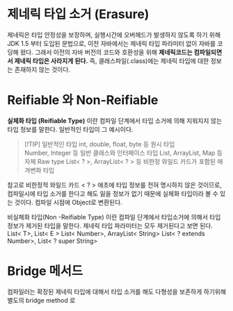 # 제네릭 타입 소거 (Erasure) 
제네릭은 타입 안정성을 보장하며, 실행시간에 오버헤드가 발생하지 않도록 하기 위해 JDK 1.5 부터 도입된 문법으로, 이전 자바에서는 제네릭 타입 파라미터 없이 자바를 코딩해 왔다. 그래서 이전의 자바 버전의 코드와 호환성을 위해 **제네릭코드는 컴파일되면서 제네릭 타입은 사라지게 된다.** 
즉, 클래스파일(.class)에는 제네릭 타입에 대한 정보는 존재하지 않는 것이다. 

# Reifiable 와 Non-Reifiable 
**실체화 타입 (Reifiable Type)** 이란 컴파일 단계에서 타입 소거에 의해 지워지지 않는 타입 정보를 말한다. 일반적인 타입이 그 예시이다. 

>[!TIP] 일반적인 타입 
>int, double, float, byte 등  원시 타입  
>Number, Integer 등 일반 클래스와  인터페이스 타입
>List, ArrayList, Map 등 자체  Raw type
>List< ? >, ArrayList< ? > 등 비한정 와일드 카드가 포함된 매겨변화 타입 

참고로 비한정적 와일드 카드 < ? > 애초에 타입 정보를 전혀 명시하지 않은 것이므로, 컴파일시에 타입 소거를 한다고 해도 잃을 정보가 없기 때문에 실체화 타입이라 볼 수 있는 것이다. 컴파일 시점에 Object로 변환된다. 

비실체화 타입(Non -Reifiable Type) 이란 컴파일 단계에서 타입소거에 의해서 타입 정보가 제거된 타입을 말한다. 제네릭 타입 파라미터는 모두 제거된다고 보면 된다. 
List< T>, List< E >
List< Number>, ArrayList< String> 
List< ? extends Number>, List< ? super String>

# Bridge 메서드 
컴파일러는 확장된 제네릭 타입에 대해서 타입 소거를 해도 다형성을 보존하게 하기위해 별도의 bridge method 로 
